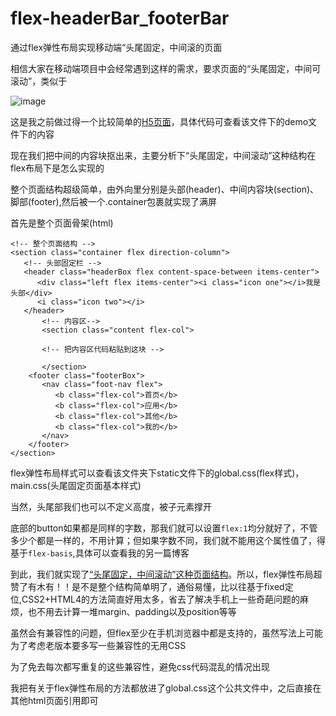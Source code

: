 # flex-headerBar_footerBar

通过flex弹性布局实现移动端“头尾固定，中间滚的页面

相信大家在移动端项目中会经常遇到这样的需求，要求页面的“头尾固定，中间可滚动”，类似于

![image](https://user-images.githubusercontent.com/26807227/44567616-cfa5eb80-a7a5-11e8-920e-d616ea38b0bf.png)

这是我之前做过得一个比较简单的[H5页面](https://lulujianglab.github.io/flex-headerBar_footerBar/demo/)，具体代码可查看该文件下的demo文件下的内容

现在我们把中间的内容块抠出来，主要分析下“头尾固定，中间滚动”这种结构在flex布局下是怎么实现的

整个页面结构超级简单，由外向里分别是头部(header)、中间内容块(section)、脚部(footer),然后被一个.container包裹就实现了满屏

首先是整个页面骨架(html)

```
<!-- 整个页面结构 -->
<section class="container flex direction-column">
   <!-- 头部固定栏 -->
   <header class="headerBox flex content-space-between items-center">
      <div class="left flex items-center"><i class="icon one"></i>我是头部</div>
      <i class="icon two"></i>
   </header>
       <!-- 内容区-->
       <section class="content flex-col">

       <!-- 把内容区代码粘贴到这块 -->

       </section>
    <footer class="footerBox">
       <nav class="foot-nav flex">
          <b class="flex-col">首页</b>
          <b class="flex-col">应用</b>
          <b class="flex-col">其他</b>
          <b class="flex-col">我的</b>
       </nav>
    </footer>
</section>
```

flex弹性布局样式可以查看该文件夹下static文件下的global.css(flex样式)，main.css(头尾固定页面基本样式)

当然，头尾部我们也可以不定义高度，被子元素撑开

底部的button如果都是同样的字数，那我们就可以设置```flex:1```均分就好了，不管多少个都是一样的，不用计算；但如果字数不同，我们就不能用这个属性值了，得基于```flex-basis```,具体可以查看我的另一篇博客

到此，我们就实现了[“头尾固定，中间滚动”这种页面结构](https://lulujianglab.github.io/flex-headerBar_footerBar/)。所以，flex弹性布局超赞了有木有！！是不是整个结构简单明了，通俗易懂，比以往基于fixed定位,CSS2+HTML4的方法简直好用太多，省去了解决手机上一些奇葩问题的麻烦，也不用去计算一堆margin、padding以及position等等

虽然会有兼容性的问题，但flex至少在手机浏览器中都是支持的，虽然写法上可能为了考虑老版本要多写一些兼容性的无用CSS

为了免去每次都写重复的这些兼容性，避免css代码混乱的情况出现

我把有关于flex弹性布局的方法都放进了global.css这个公共文件中，之后直接在其他html页面引用即可


